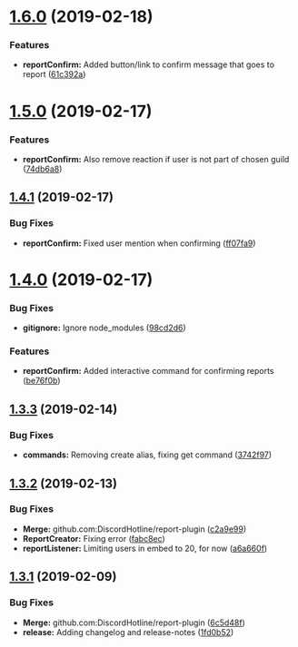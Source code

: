 # [1.6.0](https://github.com/DiscordHotline/report-plugin/compare/v1.5.0...v1.6.0) (2019-02-18)


### Features

* **reportConfirm:** Added button/link to confirm message that goes to report ([61c392a](https://github.com/DiscordHotline/report-plugin/commit/61c392a))

# [1.5.0](https://github.com/DiscordHotline/report-plugin/compare/v1.4.1...v1.5.0) (2019-02-17)


### Features

* **reportConfirm:** Also remove reaction if user is not part of chosen guild ([74db6a8](https://github.com/DiscordHotline/report-plugin/commit/74db6a8))

## [1.4.1](https://github.com/DiscordHotline/report-plugin/compare/v1.4.0...v1.4.1) (2019-02-17)


### Bug Fixes

* **reportConfirm:** Fixed user mention when confirming ([ff07fa9](https://github.com/DiscordHotline/report-plugin/commit/ff07fa9))

# [1.4.0](https://github.com/DiscordHotline/report-plugin/compare/v1.3.3...v1.4.0) (2019-02-17)


### Bug Fixes

* **gitignore:** Ignore node_modules ([98cd2d6](https://github.com/DiscordHotline/report-plugin/commit/98cd2d6))


### Features

* **reportConfirm:** Added interactive command for confirming reports ([be76f0b](https://github.com/DiscordHotline/report-plugin/commit/be76f0b))

## [1.3.3](https://github.com/DiscordHotline/report-plugin/compare/v1.3.2...v1.3.3) (2019-02-14)


### Bug Fixes

* **commands:** Removing create alias, fixing get command ([3742f97](https://github.com/DiscordHotline/report-plugin/commit/3742f97))

## [1.3.2](https://github.com/DiscordHotline/report-plugin/compare/v1.3.1...v1.3.2) (2019-02-13)


### Bug Fixes

* **Merge:** github.com:DiscordHotline/report-plugin ([c2a9e99](https://github.com/DiscordHotline/report-plugin/commit/c2a9e99))
* **ReportCreator:** Fixing error ([fabc8ec](https://github.com/DiscordHotline/report-plugin/commit/fabc8ec))
* **reportListener:** Limiting users in embed to 20, for now ([a6a660f](https://github.com/DiscordHotline/report-plugin/commit/a6a660f))

## [1.3.1](https://github.com/DiscordHotline/report-plugin/compare/v1.3.0...v1.3.1) (2019-02-09)


### Bug Fixes

* **Merge:** github.com:DiscordHotline/report-plugin ([6c5d48f](https://github.com/DiscordHotline/report-plugin/commit/6c5d48f))
* **release:** Adding changelog and release-notes ([1fd0b52](https://github.com/DiscordHotline/report-plugin/commit/1fd0b52))
